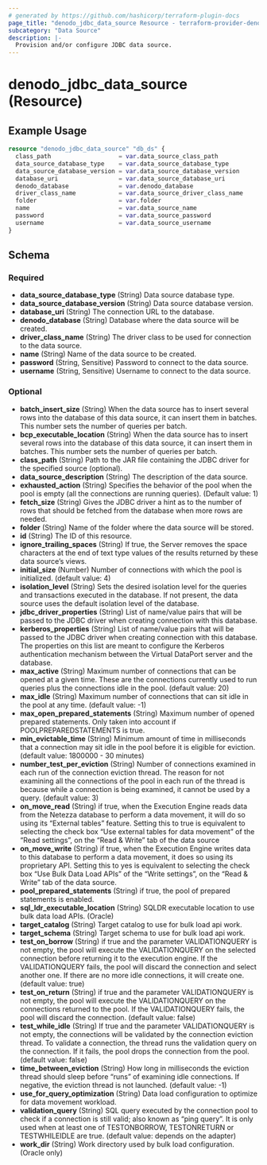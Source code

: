 ```yaml
---
# generated by https://github.com/hashicorp/terraform-plugin-docs
page_title: "denodo_jdbc_data_source Resource - terraform-provider-denodo"
subcategory: "Data Source"
description: |-
  Provision and/or configure JDBC data source.
---
```


# denodo_jdbc_data_source (Resource)

## Example Usage

```terraform
resource "denodo_jdbc_data_source" "db_ds" {
  class_path                   = var.data_source_class_path
  data_source_database_type    = var.data_source_database_type
  data_source_database_version = var.data_source_database_version
  database_uri                 = var.data_source_database_uri
  denodo_database              = var.denodo_database
  driver_class_name            = var.data_source_driver_class_name
  folder                       = var.folder
  name                         = var.data_source_name
  password                     = var.data_source_password
  username                     = var.data_source_username
}
```

<!-- schema generated by tfplugindocs -->
## Schema

### Required

- **data_source_database_type** (String) Data source database type.
- **data_source_database_version** (String) Data source database version.
- **database_uri** (String) The connection URL to the database.
- **denodo_database** (String) Database where the data source will be created.
- **driver_class_name** (String) The driver class to be used for connection to the data source.
- **name** (String) Name of the data source to be created.
- **password** (String, Sensitive) Password to connect to the data source.
- **username** (String, Sensitive) Username to connect to the data source.

### Optional

- **batch_insert_size** (String) When the data source has to insert several rows into the database of this data source, it can insert them in batches. This number sets the number of queries per batch.
- **bcp_executable_location** (String) When the data source has to insert several rows into the database of this data source, it can insert them in batches. This number sets the number of queries per batch.
- **class_path** (String) Path to the JAR file containing the JDBC driver for the specified source (optional).
- **data_source_description** (String) The description of the data source.
- **exhausted_action** (String) Specifies the behavior of the pool when the pool is empty (all the connections are running queries). (Default value: 1)
- **fetch_size** (String) Gives the JDBC driver a hint as to the number of rows that should be fetched from the database when more rows are needed.
- **folder** (String) Name of the folder where the data source will be stored.
- **id** (String) The ID of this resource.
- **ignore_trailing_spaces** (String) If true, the Server removes the space characters at the end of text type values of the results returned by these data source’s views.
- **initial_size** (Number) Number of connections with which the pool is initialized. (default value: 4)
- **isolation_level** (String) Sets the desired isolation level for the queries and transactions executed in the database. If not present, the data source uses the default isolation level of the database.
- **jdbc_driver_properties** (String) List of name/value pairs that will be passed to the JDBC driver when creating connection with this database.
- **kerberos_properties** (String) List of name/value pairs that will be passed to the JDBC driver when creating connection with this database. The properties on this list are meant to configure the Kerberos authentication mechanism between the Virtual DataPort server and the database.
- **max_active** (String) Maximum number of connections that can be opened at a given time. These are the connections currently used to run queries plus the connections idle in the pool. (default value: 20)
- **max_idle** (String) Maximum number of connections that can sit idle in the pool at any time. (default value: -1)
- **max_open_prepared_statements** (String) Maximum number of opened prepared statements. Only taken into account if POOLPREPAREDSTATEMENTS is true.
- **min_evictable_time** (String) Minimum amount of time in milliseconds that a connection may sit idle in the pool before it is eligible for eviction. (default value: 1800000 - 30 minutes)
- **number_test_per_eviction** (String) Number of connections examined in each run of the connection eviction thread. The reason for not examining all the connections of the pool in each run of the thread is because while a connection is being examined, it cannot be used by a query. (default value: 3)
- **on_move_read** (String) if true, when the Execution Engine reads data from the Netezza database to perform a data movement, it will do so using its “External tables” feature. Setting this to true is equivalent to selecting the check box “Use external tables for data movement” of the “Read settings”, on the “Read & Write” tab of the data source
- **on_move_write** (String) if true, when the Execution Engine writes data to this database to perform a data movement, it does so using its proprietary API. Setting this to yes is equivalent to selecting the check box “Use Bulk Data Load APIs” of the “Write settings”, on the “Read & Write” tab of the data source.
- **pool_prepared_statements** (String) if true, the pool of prepared statements is enabled.
- **sql_ldr_executable_location** (String) SQLDR executable location to use bulk data load APIs. (Oracle)
- **target_catalog** (String) Target catalog to use for bulk load api work.
- **target_schema** (String) Target schema to use for bulk load api work.
- **test_on_borrow** (String) if true and the parameter VALIDATIONQUERY is not empty, the pool will execute the VALIDATIONQUERY on the selected connection before returning it to the execution engine. If the VALIDATIONQUERY fails, the pool will discard the connection and select another one. If there are no more idle connections, it will create one. (default value: true)
- **test_on_return** (String) if true and the parameter VALIDATIONQUERY is not empty, the pool will execute the VALIDATIONQUERY on the connections returned to the pool. If the VALIDATIONQUERY fails, the pool will discard the connection. (default value: false)
- **test_while_idle** (String) If true and the parameter VALIDATIONQUERY is not empty, the connections will be validated by the connection eviction thread. To validate a connection, the thread runs the validation query on the connection. If it fails, the pool drops the connection from the pool. (default value: false)
- **time_between_eviction** (String) How long in milliseconds the eviction thread should sleep before “runs” of examining idle connections. If negative, the eviction thread is not launched. (default value: -1)
- **use_for_query_optimization** (String) Data load configuration to optimize for data movement workload.
- **validation_query** (String) SQL query executed by the connection pool to check if a connection is still valid; also known as “ping query”. It is only used when at least one of TESTONBORROW, TESTONRETURN or TESTWHILEIDLE are true. (default value: depends on the adapter)
- **work_dir** (String) Work directory used by bulk load configuration. (Oracle only)


